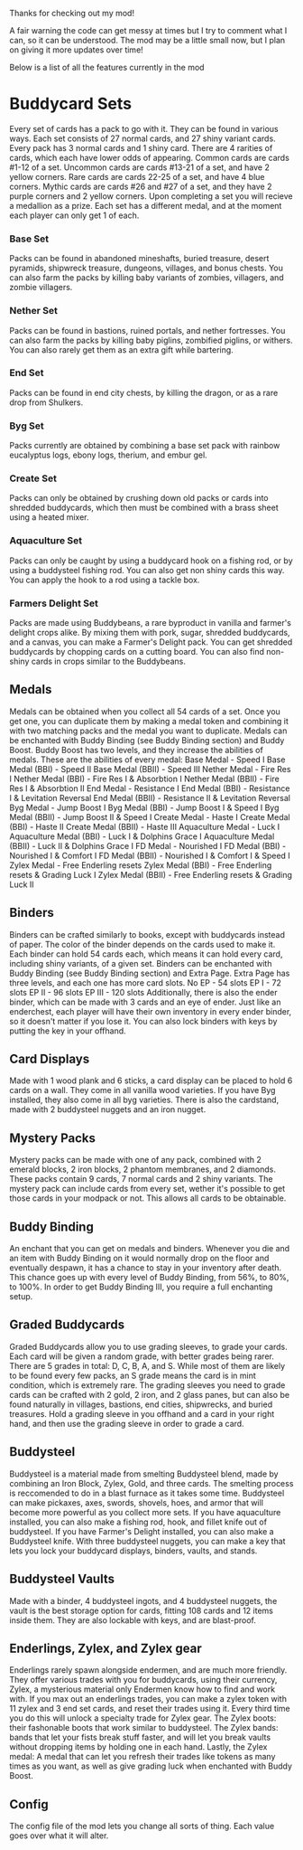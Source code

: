 Thanks for checking out my mod!

A fair warning the code can get messy at times but I try to comment what I can,
so it can be understood. The mod may be a little small now, but I plan on giving
it more updates over time!

Below is a list of all the features currently in the mod

# Buddycard Sets
Every set of cards has a pack to go with it. They can be found in various ways.
Each set consists of 27 normal cards, and 27 shiny variant cards. Every pack
has 3 normal cards and 1 shiny card. There are 4 rarities of cards, which each
have lower odds of appearing. Common cards are cards #1-12 of a set. Uncommon
cards are cards #13-21 of a set, and have 2 yellow corners. Rare cards are cards
22-25 of a set, and have 4 blue corners. Mythic cards are cards #26 and #27 of
a set, and they have 2 purple corners and 2 yellow corners. Upon completing a set
you will recieve a medallion as a prize. Each set has a different medal, and at
the moment each player can only get 1 of each.

### Base Set
Packs can be found in abandoned mineshafts, buried treasure, desert pyramids,
shipwreck treasure, dungeons, villages, and bonus chests. You can also farm the
packs by killing baby variants of zombies, villagers, and zombie villagers.

### Nether Set
Packs can be found in bastions, ruined portals, and nether fortresses. You can also
farm the packs by killing baby piglins, zombified piglins, or withers. You can also
rarely get them as an extra gift while bartering.

### End Set
Packs can be found in end city chests, by killing the dragon, or as a rare drop from
Shulkers.

### Byg Set
Packs currently are obtained by combining a base set pack with rainbow eucalyptus
logs, ebony logs, therium, and embur gel.

### Create Set
Packs can only be obtained by crushing down old packs or cards into shredded
buddycards, which then must be combined with a brass sheet using a heated mixer.

### Aquaculture Set
Packs can only be caught by using a buddycard hook on a fishing rod, or by using a
buddysteel fishing rod. You can also get non shiny cards this way. You can apply
the hook to a rod using a tackle box.

### Farmers Delight Set
Packs are made using Buddybeans, a rare byproduct in vanilla and farmer's delight
crops alike. By mixing them with pork, sugar, shredded buddycards, and a canvas,
you can make a Farmer's Delight pack. You can get shredded buddycards by chopping
cards on a cutting board. You can also find non-shiny cards in crops similar to the
Buddybeans.

## Medals
Medals can be obtained when you collect all 54 cards of a set. Once you get one,
you can duplicate them by making a medal token and combining it with two matching
packs and the medal you want to duplicate. Medals can be enchanted with Buddy
Binding (see Buddy Binding section) and Buddy Boost. Buddy Boost has two levels,
and they increase the abilities of medals. These are the abilities of every medal:
Base Medal - Speed I
Base Medal (BBI) - Speed II
Base Medal (BBII) - Speed III
Nether Medal - Fire Res I
Nether Medal (BBI) - Fire Res I & Absorbtion I
Nether Medal (BBII) - Fire Res I & Absorbtion II
End Medal - Resistance I
End Medal (BBI) - Resistance I & Levitation Reversal
End Medal (BBII) - Resistance II & Levitation Reversal
Byg Medal - Jump Boost I
Byg Medal (BBI) - Jump Boost I & Speed I
Byg Medal (BBII) - Jump Boost II & Speed I
Create Medal - Haste I
Create Medal (BBI) - Haste II
Create Medal (BBII) - Haste III
Aquaculture Medal - Luck I
Aquaculture Medal (BBI) - Luck I & Dolphins Grace I
Aquaculture Medal (BBII) - Luck II & Dolphins Grace I
FD Medal - Nourished I
FD Medal (BBI) - Nourished I & Comfort I
FD Medal (BBII) - Nourished I & Comfort I & Speed I
Zylex Medal - Free Enderling resets
Zylex Medal (BBI) - Free Enderling resets & Grading Luck I
Zylex Medal (BBII) - Free Enderling resets & Grading Luck II

## Binders
Binders can be crafted similarly to books, except with buddycards instead of paper.
The color of the binder depends on the cards used to make it. Each binder can hold
54 cards each, which means it can hold every card, including shiny variants, of a
given set. Binders can be enchanted with Buddy Binding (see Buddy Binding section)
and Extra Page. Extra Page has three levels, and each one has more card slots.
No EP - 54 slots
EP I - 72 slots
EP II - 96 slots
EP III - 120 slots
Additionally, there is also the ender binder, which can be made with 3 cards and an
eye of ender. Just like an enderchest, each player will have their own inventory in
every ender binder, so it doesn't matter if you lose it. You can also lock binders
with keys by putting the key in your offhand.

## Card Displays
Made with 1 wood plank and 6 sticks, a card display can be placed to hold 6 cards
on a wall. They come in all vanilla wood varieties. If you have Byg installed, they
also come in all byg varieties. There is also the cardstand, made with 2 buddysteel
nuggets and an iron nugget.

## Mystery Packs
Mystery packs can be made with one of any pack, combined with 2 emerald blocks, 2
iron blocks, 2 phantom membranes, and 2 diamonds. These packs contain 9 cards, 7
normal cards and 2 shiny variants. The mystery pack can include cards from every
set, wether it's possible to get those cards in your modpack or not. This allows
all cards to be obtainable.

## Buddy Binding
An enchant that you can get on medals and binders. Whenever you die and an item
with Buddy Binding on it would normally drop on the floor and eventually despawn,
it has a chance to stay in your inventory after death. This chance goes up with
every level of Buddy Binding, from 56%, to 80%, to 100%. In order to get Buddy
Binding III, you require a full enchanting setup.

## Graded Buddycards
Graded Buddycards allow you to use grading sleeves, to grade your cards. Each card
will be given a random grade, with better grades being rarer. There are 5 grades
in total: D, C, B, A, and S. While most of them are likely to be found every few
packs, an S grade means the card is in mint condition, which is extremely rare.
The grading sleeves you need to grade cards can be crafted with 2 gold, 2 iron,
and 2 glass panes, but can also be found naturally in villages, bastions, end
cities, shipwrecks, and buried treasures. Hold a grading sleeve in you offhand
and a card in your right hand, and then use the grading sleeve in order to grade
a card.

## Buddysteel
Buddysteel is a material made from smelting Buddysteel blend, made by combining
an Iron Block, Zylex, Gold, and three cards. The smelting process is reccomended to
do in a blast furnace as it takes some time. Buddysteel can make pickaxes, axes, swords,
shovels, hoes, and armor that will become more powerful as you collect more sets.
If you have aquaculture installed, you can also make a fishing rod, hook, and fillet knife
out of buddysteel. If you have Farmer's Delight installed, you can also make a Buddysteel
knife. With three buddysteel nuggets, you can make a key that lets  you lock your 
buddycard displays, binders, vaults, and stands.

## Buddysteel Vaults
Made with a binder, 4 buddysteel ingots, and 4 buddysteel nuggets, the vault is the
best storage option for cards, fitting 108 cards and 12 items inside them. They are
also lockable with keys, and are blast-proof.

## Enderlings, Zylex, and Zylex gear
Enderlings rarely spawn alongside endermen, and are much more friendly. They offer
various trades with you for buddycards, using their currency, Zylex, a mysterious
material only Endermen know how to find and work with. If you max out an enderlings
trades, you can make a zylex token with 11 zylex and 3 end set cards, and reset their
trades using it. Every third time you do this will unlock a specialty trade for Zylex
gear. The Zylex boots: their fashonable boots that work similar to buddysteel. The
Zylex bands: bands that let your fists break stuff faster, and will let you break
vaults without dropping items by holding one in each hand. Lastly, the Zylex medal:
A medal that can let you refresh their trades like tokens as many times as you want,
as well as give grading luck when enchanted with Buddy Boost.

## Config
The config file of the mod lets you change all sorts of thing. Each value goes
over what it will alter.
